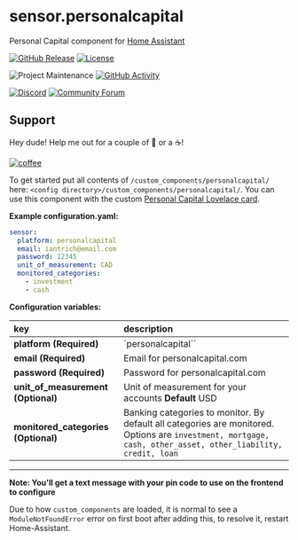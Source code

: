 # sensor.personalcapital
Personal Capital component for [Home Assistant](https://www.home-assistant.io/)

[![GitHub Release][releases-shield]][releases]
[![License][license-shield]](LICENSE.md)

![Project Maintenance][maintenance-shield]
[![GitHub Activity][commits-shield]][commits]

[![Discord][discord-shield]][discord]
[![Community Forum][forum-shield]][forum]

## Support
Hey dude! Help me out for a couple of :beers: or a :coffee:!

[![coffee](https://www.buymeacoffee.com/assets/img/custom_images/black_img.png)](https://www.buymeacoffee.com/zJtVxUAgH)

To get started put all contents of `/custom_components/personalcapital/` here:
`<config directory>/custom_components/personalcapital/`. You can use this component with the custom [Personal Capital Lovelace card](https://github.com/custom-cards/pc-card).

**Example configuration.yaml:**

```yaml
sensor:
  platform: personalcapital
  email: iantrich@email.com
  password: 12345
  unit_of_measurement: CAD
  monitored_categories:
    - investment
    - cash
```

**Configuration variables:**

key | description
:--- | :---
**platform (Required)** | `personalcapital``
**email (Required)** | Email for personalcapital.com
**password (Required)** | Password for personalcapital.com
**unit_of_measurement (Optional)** | Unit of measurement for your accounts **Default** USD
**monitored_categories (Optional)** | Banking categories to monitor. By default all categories are monitored. Options are `investment, mortgage, cash, other_asset, other_liability, credit, loan` 
***

**Note: You'll get a text message with your pin code to use on the frontend to configure**

Due to how `custom_components` are loaded, it is normal to see a `ModuleNotFoundError` error on first boot after adding this, to resolve it, restart Home-Assistant.

[commits-shield]: https://img.shields.io/github/commit-activity/y/JonnyTran/sensor.personalcapital.svg?style=for-the-badge
[commits]: https://github.com/JonnyTran/sensor.personalcapital/commits/master
[discord]: https://discord.gg/Qa5fW2R
[discord-shield]: https://img.shields.io/discord/330944238910963714.svg?style=for-the-badge
[forum-shield]: https://img.shields.io/badge/community-forum-brightgreen.svg?style=for-the-badge
[forum]: https://community.home-assistant.io/t/lovelace-personal-capital-component-card/91463
[license-shield]: https://img.shields.io/github/license/JonnyTran/sensor.personalcapital.svg?style=for-the-badge
[maintenance-shield]: https://img.shields.io/badge/maintainer-Jonny%20Tran%20%40-blue.svg?style=for-the-badge
[releases-shield]: https://img.shields.io/github/release/JonnyTran/sensor.personalcapital.svg?style=for-the-badge
[releases]: https://github.com/JonnyTran/sensor.personalcapital/releases
